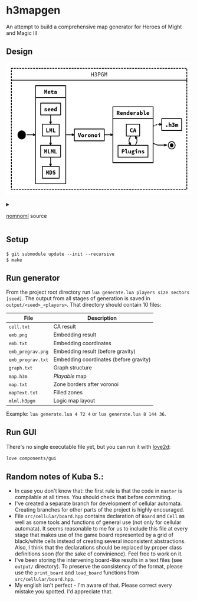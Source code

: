 # h3mapgen
An attempt to build a comprehensive map generator for Heroes of Might and Magic III

## Design

<p align="center">
  <img src="design.png" alt="Design" height="357">
</p>

<details>
<summary>

[nomnoml](http://nomnoml.com/) source

</summary>

```
#arrowSize: 0.75
#direction: right
#fill: transparent
#font: monospace
#leading: 1
#lineWidth: 2
#padding: 10
#spacing: 25
#stroke: #000
#title: design

#.vertical: bold center direction=down

[<reference> H3PGM |
  [<vertical> Meta |
    [seed] -> [LML]
    [LML] -> [MLML]
    [MLML] -> [MDS]
  ]

  [<vertical> Renderable |
    [CA] -> [Plugins]
    [Plugins] -> [CA]
  ]

  [<start>] -> [Meta]
  [Meta] -> [Voronoi]
  [Voronoi] -> [Renderable]
  [Renderable] --> [.h3m]
  [Renderable] -> [<end> .]
]
```

</details>

## Setup

```shell
$ git submodule update --init --recursive
$ make
```

## Run generator
From the project root directory run `lua generate.lua players size sectors [seed]`. The output from all stages of generation is saved in `output/<seed>_<players>`. That directory should contain 10 files:

| File              | Description                            |
| ----------------- | -------------------------------------- |
| `cell.txt`        | CA result                              |
| `emb.png`         | Embedding result                       |
| `emb.txt`         | Embedding coordinates                  |
| `emb_pregrav.png` | Embedding result (before gravity)      |
| `emb_pregrav.txt` | Embedding coordinates (before gravity) |
| `graph.txt`       | Graph structure                        |
| `map.h3m`         | _Playable_ map                         |
| `map.txt`         | Zone borders after voronoi             |
| `mapText.txt`     | Filled zones                           |
| `mlml.h3pgm`      | Logic map layout                       |

Example: `lua generate.lua 4 72 4` or `lua generate.lua 8 144 36`.

## Run GUI
There's no single executable file yet, but you can run it with [love2d](https://love2d.org/):

```sh
love components/gui
```

## Random notes of Kuba S.:
- In case you don't know that: the first rule is that the code in `master` is compilable at all times. You should check that before commiting.
- I've created a separate branch for development of cellular automata. Creating branches for other parts of the project is highly encouraged.
- File `src/cellular/board.hpp` contains declaration of `Board` and `Cell` as well as some tools and functions of general use (not only for cellular automata). It seems reasonable to me for us to include this file at every stage that makes use of the game board represented by a grid of black/white cells instead of creating several inconsistent abstractions. Also, I think that the declarations should be replaced by proper class definitions soon (for the sake of convinience). Feel free to work on it.
- I've been storing the intervening board-like results in a text files (see `output/` directory). To preserve the consistency of the format, please use the `print_board` and `load_board` functions from `src/cellular/board.hpp`.
- My english isn't perfect - I'm aware of that. Please correct every mistake you spotted. I'd appreciate that.
